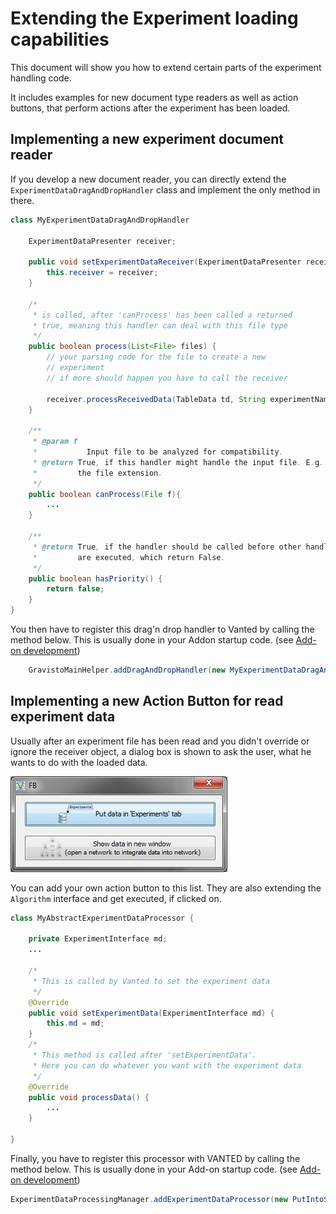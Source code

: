 # Extending the Experiment loading capabilities

This document will show you how to extend certain parts of the experiment handling code.

It includes examples for new document type readers as well as action buttons, that perform actions after the experiment has been loaded.

## Implementing a new experiment document reader

If you develop a new document reader, you can directly extend the `ExperimentDataDragAndDropHandler` class and implement the only method in there.

```java
class MyExperimentDataDragAndDropHandler

	ExperimentDataPresenter receiver;
	
	public void setExperimentDataReceiver(ExperimentDataPresenter receiver) {
		this.receiver = receiver;
	}

	/*
	 * is called, after 'canProcess' has been called a returned
	 * true, meaning this handler can deal with this file type
	 */
	public boolean process(List<File> files) {
		// your parsing code for the file to create a new
		// experiment
		// if more should happen you have to call the receiver
		
		receiver.processReceivedData(TableData td, String experimentName, ExperimentInterface doc, JComponent gui);
	}
	
	/**
	 * @param f
	 *           Input file to be analyzed for compatibility.
	 * @return True, if this handler might handle the input file. E.g. based on
	 *         the file extension.
	 */
	public boolean canProcess(File f){
		...
	}
	
	/**
	 * @return True, if the handler should be called before other handlers
	 *         are executed, which return False.
	 */
	public boolean hasPriority() {
		return false;
	}
}
```

You then have to register this drag'n drop handler to Vanted by calling the method below. This is usually done in your Addon startup code. (see [Add-on development](AddonDevelopment.md))

```Java
	GravistoMainHelper.addDragAndDropHandler(new MyExperimentDataDragAndDropHandler());
```

## Implementing a new Action Button for read experiment data

Usually after an experiment file has been read and you didn't override or ignore the receiver object, a dialog box is shown to ask the user, what he wants to do with the loaded data.

![](images/ExperimentReceiverDialog.jpg)

You can add your own action button to this list. They are also extending the `Algorithm` interface and get executed, if clicked on.

```Java
class MyAbstractExperimentDataProcessor {
	
	private ExperimentInterface md;
	...
	
	/*
	 * This is called by Vanted to set the experiment data
	 */
	@Override
	public void setExperimentData(ExperimentInterface md) {
		this.md = md;
	}
	/*
	 * This method is called after 'setExperimentData'.
	 * Here you can do whatever you want with the experiment data
	 */
	@Override
	public void processData() {
		...
	}

}
```

Finally, you have to register this processor with VANTED by calling the method below. This is usually done in your Add-on startup code. (see [Add-on development](AddonDevelopment.md))

```Java 			
ExperimentDataProcessingManager.addExperimentDataProcessor(new PutIntoSidePanel());
```